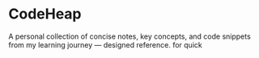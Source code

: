 # CodeHeap
A personal collection of concise notes, key concepts, and code snippets from my learning journey — designed reference. for quick 
